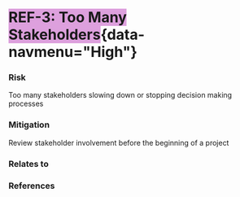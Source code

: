 <span style="background-color:Plum;">**REF-3: Too Many Stakeholders**</span>{data-navmenu="High"}
=====================================  

### Risk

Too many stakeholders slowing down or stopping decision making processes

### Mitigation

Review stakeholder involvement before the beginning of a project

### Relates to

### References